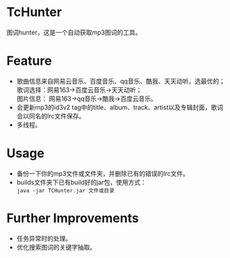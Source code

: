 # TcHunter
图词hunter，这是一个自动获取mp3图词的工具。  

# Feature
* 歌曲信息来自网易云音乐、百度音乐、qq音乐、酷我、天天动听，选最优的；  
  歌词选择：网易163->百度云音乐->天天动听；  
  图片信息： 网易163->qq音乐->酷我->百度云音乐。  
* 会更新mp3的id3v2 tag中的title、album、track、artist以及专辑封面，歌词会以同名的lrc文件保存。  
* 多线程。  

# Usage
* 备份一下你的mp3文件或文件夹，并删除已有的错误的lrc文件。  
* builds文件夹下已有build好的jar包，使用方式：    
  `java -jar TCHunter.jar 文件或目录`


# Further Improvements 
* 任务异常时的处理。  
* 优化搜索图词的关键字抽取。